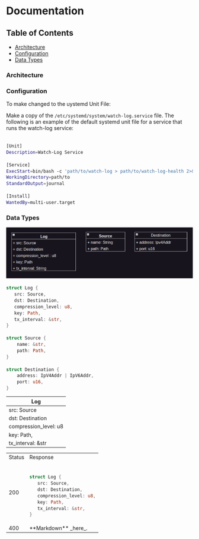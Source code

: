 

# Documentation

## Table of Contents
- [Architecture](#architecture)
- [Configuration](#configuration)
- [Data Types](#data-types)

### Architecture


### Configuration
To make changed to the uystemd Unit File:

Make a copy of the `/etc/systemd/system/watch-log.service` file. The following is an example of the default systemd unit file for a service that runs the watch-log service:

```bash

[Unit]
Description=Watch-Log Service

[Service]
ExecStart=bin/bash -c 'path/to/watch-log > path/to/watch-log-health 2>&1'
WorkingDirectory=path/to
StandardOutput=journal

[Install]
WantedBy=multi-user.target
```


### Data Types
![Data Types](./data-types.png)
```rust
struct Log {
   src: Source,
   dst: Destination,
   compression_level: u8,
   key: Path,
   tx_interval: &str,
}

struct Source {
    name: &str,
    path: Path,
}

struct Destination {
    address: IpV4Addr | IpV6Addr,
    port: u16,
}
```

| Log  | 
| ------------- |
| src: Source|
| dst: Destination |
| compression_level: u8 |
| key: Path, |
| tx_interval: &str |

<table>
<tr>
<td>Status</td>
<td>Response</td>
</tr>
<tr>
<td>200</td>
<td>

```rust

struct Log {
   src: Source,
   dst: Destination,
   compression_level: u8,
   key: Path,
   tx_interval: &str,
}

```

</td>
</tr>
<tr>
<td>400</td>
<td>
  **Markdown** _here_. <!-- Blank lines above and below! -->
</td>
</tr>
</table>

